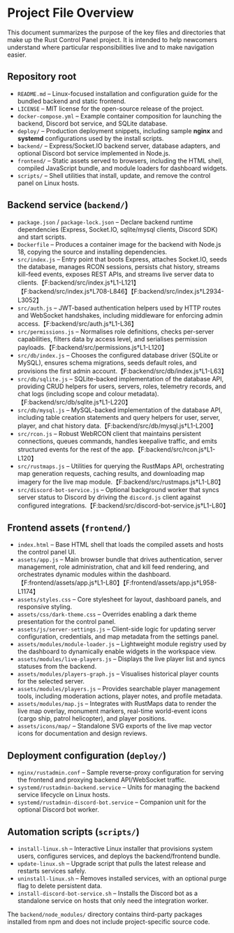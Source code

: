 # Project File Overview

This document summarizes the purpose of the key files and directories that make up the Rust Control Panel project. It is intended to help newcomers understand where particular responsibilities live and to make navigation easier.

## Repository root
- `README.md` – Linux-focused installation and configuration guide for the bundled backend and static frontend.
- `LICENSE` – MIT license for the open-source release of the project.
- `docker-compose.yml` – Example container composition for launching the backend, Discord bot service, and SQLite database.
- `deploy/` – Production deployment snippets, including sample **nginx** and **systemd** configurations used by the install scripts.
- `backend/` – Express/Socket.IO backend server, database adapters, and optional Discord bot service implemented in Node.js.
- `frontend/` – Static assets served to browsers, including the HTML shell, compiled JavaScript bundle, and module loaders for dashboard widgets.
- `scripts/` – Shell utilities that install, update, and remove the control panel on Linux hosts.

## Backend service (`backend/`)
- `package.json` / `package-lock.json` – Declare backend runtime dependencies (Express, Socket.IO, sqlite/mysql clients, Discord SDK) and start scripts.
- `Dockerfile` – Produces a container image for the backend with Node.js 18, copying the source and installing dependencies.
- `src/index.js` – Entry point that boots Express, attaches Socket.IO, seeds the database, manages RCON sessions, persists chat history, streams kill-feed events, exposes REST APIs, and streams live server data to clients.【F:backend/src/index.js†L1-L121】【F:backend/src/index.js†L708-L846】【F:backend/src/index.js†L2934-L3052】
- `src/auth.js` – JWT-based authentication helpers used by HTTP routes and WebSocket handshakes, including middleware for enforcing admin access.【F:backend/src/auth.js†L1-L36】
- `src/permissions.js` – Normalises role definitions, checks per-server capabilities, filters data by access level, and serialises permission payloads.【F:backend/src/permissions.js†L1-L120】
- `src/db/index.js` – Chooses the configured database driver (SQLite or MySQL), ensures schema migrations, seeds default roles, and provisions the first admin account.【F:backend/src/db/index.js†L1-L63】
- `src/db/sqlite.js` – SQLite-backed implementation of the database API, providing CRUD helpers for users, servers, roles, telemetry records, and chat logs (including scope and colour metadata).【F:backend/src/db/sqlite.js†L1-L220】
- `src/db/mysql.js` – MySQL-backed implementation of the database API, including table creation statements and query helpers for user, server, player, and chat history data.【F:backend/src/db/mysql.js†L1-L200】
- `src/rcon.js` – Robust WebRCON client that maintains persistent connections, queues commands, handles keepalive traffic, and emits structured events for the rest of the app.【F:backend/src/rcon.js†L1-L120】
- `src/rustmaps.js` – Utilities for querying the RustMaps API, orchestrating map generation requests, caching results, and downloading map imagery for the live map module.【F:backend/src/rustmaps.js†L1-L80】
- `src/discord-bot-service.js` – Optional background worker that syncs server status to Discord by driving the `discord.js` client against configured integrations.【F:backend/src/discord-bot-service.js†L1-L80】

## Frontend assets (`frontend/`)
- `index.html` – Base HTML shell that loads the compiled assets and hosts the control panel UI.
- `assets/app.js` – Main browser bundle that drives authentication, server management, role administration, chat and kill feed rendering, and orchestrates dynamic modules within the dashboard.【F:frontend/assets/app.js†L1-L80】【F:frontend/assets/app.js†L958-L1174】
- `assets/styles.css` – Core stylesheet for layout, dashboard panels, and responsive styling.
- `assets/css/dark-theme.css` – Overrides enabling a dark theme presentation for the control panel.
- `assets/js/server-settings.js` – Client-side logic for updating server configuration, credentials, and map metadata from the settings panel.
- `assets/modules/module-loader.js` – Lightweight module registry used by the dashboard to dynamically enable widgets in the workspace view.
- `assets/modules/live-players.js` – Displays the live player list and syncs statuses from the backend.
- `assets/modules/players-graph.js` – Visualises historical player counts for the selected server.
- `assets/modules/players.js` – Provides searchable player management tools, including moderation actions, player notes, and profile metadata.
- `assets/modules/map.js` – Integrates with RustMaps data to render the live map overlay, monument markers, real-time world-event icons (cargo ship, patrol helicopter), and player positions.
- `assets/icons/map/` – Standalone SVG exports of the live map vector icons for documentation and design reviews.

## Deployment configuration (`deploy/`)
- `nginx/rustadmin.conf` – Sample reverse-proxy configuration for serving the frontend and proxying backend API/WebSocket traffic.
- `systemd/rustadmin-backend.service` – Units for managing the backend service lifecycle on Linux hosts.
- `systemd/rustadmin-discord-bot.service` – Companion unit for the optional Discord bot worker.

## Automation scripts (`scripts/`)
- `install-linux.sh` – Interactive Linux installer that provisions system users, configures services, and deploys the backend/frontend bundle.
- `update-linux.sh` – Upgrade script that pulls the latest release and restarts services safely.
- `uninstall-linux.sh` – Removes installed services, with an optional purge flag to delete persistent data.
- `install-discord-bot-service.sh` – Installs the Discord bot as a standalone service on hosts that only need the integration worker.

The `backend/node_modules/` directory contains third-party packages installed from npm and does not include project-specific source code.

